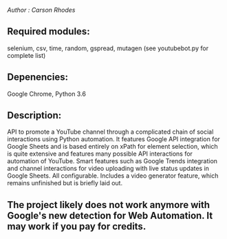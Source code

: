 *Author : Carson Rhodes*



## **Required modules**:
selenium, csv, time, random, gspread, mutagen (see youtubebot.py for complete list)

## **Depenencies**:
Google Chrome, Python 3.6

## **Description:**
API to promote a YouTube channel through a complicated chain of social interactions using Python automation. 
It features Google API integration for Google Sheets and is based entirely on xPath for element selection, which is quite extensive and features many possible API interactions for automation of YouTube. Smart features such as Google Trends integration and channel interactions for video uploading with live status updates in Google Sheets. All configurable. Includes a video generator feature, which remains unfinished but is briefly laid out.


## **The project likely does not work anymore with Google's new detection for Web Automation. It may work if you pay for credits.**
